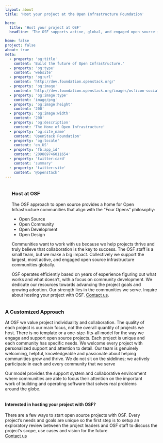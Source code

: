 ```yaml
---
layout: about
title: 'Host your project at the Open Infrastructure Foundation'

hero:
  title: 'Host your project at OSF'
  headline: 'The OSF supports active, global, and engaged open source infrastructure communities.'

home: false
project: false
about: true
meta:
  - property: 'og:title'
    content: 'Build the future of Open Infrastructure.'
  - property: 'og:type'
    content: 'website'
  - property: 'og:url'
    content: 'http://dev.foundation.openstack.org/'
  - property: 'og:image'
    content: 'http://dev.foundation.openstack.org/images/osficon-social.png'
  - property: 'og:image:type'
    content: 'image/png'
  - property: 'og:image:height'
    content: '200'
  - property: 'og:image:width'
    content: '200'
  - property: 'og:description'
    content: 'The Home of Open Infrastructure'
  - property: 'og:site_name'
    content: 'OpenStack Foundation'
  - property: 'og:locale'
    content: 'en_US'
  - property: 'fb:app_id'
    content: '209869746011654'
  - property: 'twitter:card'
    content: 'summary'
  - property: 'twitter:site'
    content: '@openstack'
---
```


<section class="section about-s1-main">
  <div class="container about-s1-container">
    <div class="columns">
      <div class="column">
        <img src="/images/about/picture1.jpg" id="about-s1-id-pic1" alt="" >
        <img src="/images/about/picture2.jpg" id="about-s1-id-pic2" alt="" >
      </div>
      <div class="column">
        <h3 class="fix-h3">Host at OSF</h3>
        <p class="fix-h5">The OSF approach to open source provides a home for Open Infrastructure communities that align with the “Four Opens” philosophy:</p>
        <ul class="fix-h5">
          <li>Open Source</li>
          <li>Open Community</li>
          <li>Open Development</li>
          <li>Open Design</li>
        </ul>
        <p class="fix-h5">
          Communities want to work with us because we help projects thrive and truly believe that collaboration is the key to success. The OSF staff is a small team, but we make a big impact. Collectively we support the largest, most active, and engaged open source infrastructure communities globally.
        </p>
        <p class="fix-h5">
          OSF operates efficiently based on years of experience figuring out what works and what doesn’t,  with a focus on community development. We dedicate our resources towards advancing the project goals and growing adoption. Our strength lies in the communities we serve. Inquire about hosting your project with OSF. <a href="mailto: info@openstack.org">Contact us</a>.
        </p>
      </div>
    </div>
    <div class="columns">
      <div class="column">
        <h3 class="fix-h3">A Customized Approach</h3>
        <p class="fix-h5">At OSF we value project individuality and collaboration. The quality of each project is our main focus, not the overall quantity of projects we host. There is no template or a one-size-fits-all model for the way we engage and support open source projects. Each project is unique and each community has specific needs. We welcome every project with personalized support and attention to detail. Our team is genuinely welcoming, helpful, knowledgeable and passionate about helping communities grow and thrive. We do not sit on the sidelines; we actively participate in each and every community that we serve</p>
        <p class="fix-h5">
          Our model provides the support system and collaborative environment where communities are able to focus their attention on the important work of building and operating software that solves real problems around the globe.
        </p>
      </div>
      <div class="column">
        <img src="/images/about/picture3.jpg"  id="about-s1-id-pic3" alt="" >
      </div>
    </div>

  </div>
</section>


<section class="projects-s2-main">
  <div class="container">
    <h4 class="itemtitle">Interested in hosting your project with OSF? </h4>
    <div class="fix-h5">There are a few ways to start open source projects with OSF. Every project’s needs and goals are unique so the first step is to setup an exploratory review between the project leaders and OSF staff to discuss the project’s scope, use cases and vision for the future.</div>
    <a href="mailto:info@openstack.org" class="button button-red">
        <span>Contact us</span>
    </a>
  </div>
</section>
